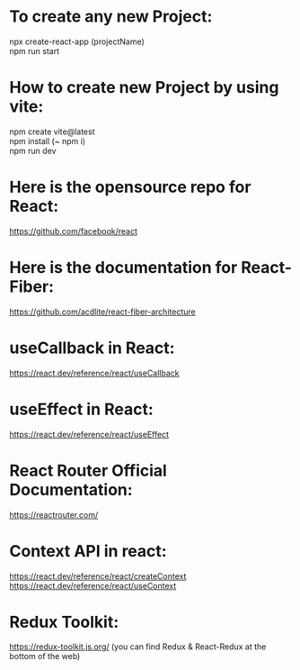 # To create any new Project:

npx create-react-app (projectName) <br>
npm run start

# How to create new Project by using vite:

npm create vite@latest <br>
npm install (~ npm i) <br>
npm run dev

# Here is the opensource repo for React:

https://github.com/facebook/react

# Here is the documentation for React-Fiber:

https://github.com/acdlite/react-fiber-architecture

# useCallback in React:

https://react.dev/reference/react/useCallback

# useEffect in React:

https://react.dev/reference/react/useEffect

# React Router Official Documentation:

https://reactrouter.com/

# Context API in react:

https://react.dev/reference/react/createContext <br>
https://react.dev/reference/react/useContext

# Redux Toolkit:
https://redux-toolkit.js.org/ (you can find Redux & React-Redux at the bottom of the web)